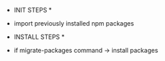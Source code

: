 
* INIT STEPS *
- import previously installed npm packages

* INSTALL STEPS *
- if migrate-packages command -> install packages
